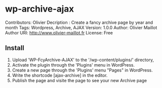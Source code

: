 # wp-archive-ajax
Contributors: Olivier
Decription : Create a fancy archive page by year and month
Tags: Wordpress, Archive, AJAX
Version: 1.0.0
Author: Olivier Maillot
Author URI: http://www.olivier-maillot.fr
License: Free

## Install

1. Upload 'WP-FcyArchive-AJAX' to the '/wp-content/plugins/' directory,
2. Activate the plugin through the 'Plugins' menu in WordPress.
3. Create a new page through the 'Plugins' menu "Pages" in WordPress.
4. Write the shortcode [ajax-archive] in the editor.
5. Publish the page and visite the page to see your new Archive page
